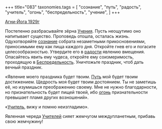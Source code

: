 +++
title="083"
taxonomies.tags = [
 "сознание",
 "путь",
 "радость",
 "учитель",
 "огонь",
 "беспредельность",
 "учение",
]
+++

[Агни-Йога 1929г](/agni/1929)

Постепенно разбрасывайте зёрна [Учения](/tags/учение). Пусть неощутимо оно напитывает существо. Проповедь отошла, осталась жизнь. Одухотворяйте [сознание](/tags/сознание) собрата незаметными прикосновениями, приносимыми ему как пища каждого дня. Откройте гнев его и погасите целесообразностью. Утвердите его в [радости](/tags/радость) явлению вмещения. Опасайтесь явить ему чудеса, откройте ему соизмеримость, проходящую в [Беспредельность](/tags/беспредельность). Уничтожьте праздник, чтоб дать вечный праздник.   

«Явление моего праздника будет твоим. [Путь](/tags/путь) мой будет твоим достижением. Щедрость моя будет твоим достоянием. Ты не заметишь её, но изумишься преображению своему. Мне не нужно благодарности, но признательность будет пищей твоей, ибо [огонь](/tags/огонь) признательности превышает пламя других возношений».   

«[Учитель](/tags/учитель), вижу и помню неизгладимо».   

Явленная череда [Учителей](/tags/учитель) сияет жемчугом междупланетным, прибавь свою жемчужину!